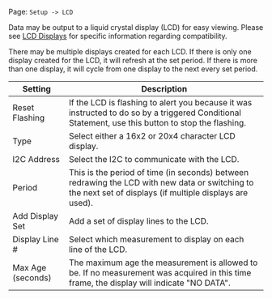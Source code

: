 Page\: `Setup -> LCD`

Data may be output to a liquid crystal display (LCD) for easy viewing. Please see [LCD Displays](Device-Notes/#lcd-displays) for specific information regarding compatibility.

There may be multiple displays created for each LCD. If there is only one display created for the LCD, it will refresh at the set period. If there is more than one display, it will cycle from one display to the next every set period.

<table>
<thead>
<tr class="header">
<th>Setting</th>
<th>Description</th>
</tr>
</thead>
<tbody>
<tr>
<td>Reset Flashing</td>
<td>If the LCD is flashing to alert you because it was instructed to do so by a triggered Conditional Statement, use this button to stop the flashing.</td>
</tr>
<tr>
<td>Type</td>
<td>Select either a 16x2 or 20x4 character LCD display.</td>
</tr>
<tr>
<td>I2C Address</td>
<td>Select the I2C to communicate with the LCD.</td>
</tr>
<tr>
<td>Period</td>
<td>This is the period of time (in seconds) between redrawing the LCD with new data or switching to the next set of displays (if multiple displays are used).</td>
</tr>
<tr>
<td>Add Display Set</td>
<td>Add a set of display lines to the LCD.</td>
</tr>
<tr>
<td>Display Line #</td>
<td>Select which measurement to display on each line of the LCD.</td>
</tr>
<tr>
<td>Max Age (seconds)</td>
<td>The maximum age the measurement is allowed to be. If no measurement was acquired in this time frame, the display will indicate &quot;NO DATA&quot;.</td>
</tr>
</tbody>
</table>